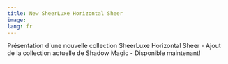 ```yaml
---
title: New SheerLuxe Horizontal Sheer
image: 
lang: fr
---
```


Présentation d'une nouvelle collection SheerLuxe Horizontal Sheer - Ajout de la collection actuelle de Shadow Magic - Disponible maintenant!